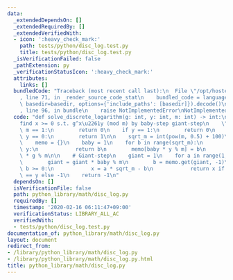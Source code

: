 ```yaml
---
data:
  _extendedDependsOn: []
  _extendedRequiredBy: []
  _extendedVerifiedWith:
  - icon: ':heavy_check_mark:'
    path: tests/python/disc_log.test.py
    title: tests/python/disc_log.test.py
  _isVerificationFailed: false
  _pathExtension: py
  _verificationStatusIcon: ':heavy_check_mark:'
  attributes:
    links: []
  bundledCode: "Traceback (most recent call last):\n  File \"/opt/hostedtoolcache/Python/3.9.1/x64/lib/python3.9/site-packages/onlinejudge_verify/documentation/build.py\"\
    , line 71, in _render_source_code_stat\n    bundled_code = language.bundle(stat.path,\
    \ basedir=basedir, options={'include_paths': [basedir]}).decode()\n  File \"/opt/hostedtoolcache/Python/3.9.1/x64/lib/python3.9/site-packages/onlinejudge_verify/languages/python.py\"\
    , line 96, in bundle\n    raise NotImplementedError\nNotImplementedError\n"
  code: "def solve_discrete_logarithm(g: int, y: int, m: int) -> int:\n    \"\"\"\
    find x >= 0 s.t. g^x\u2261y (mod m) by baby-step giant-step\n    \"\"\"\n    if\
    \ m == 1:\n        return 0\n    if y == 1:\n        return 0\n    if g == 0 and\
    \ y == 0:\n        return 1\n\n    sqrt_m = int(pow(m, 0.5) + 100)\n\n    # Baby-step\n\
    \    memo = {}\n    baby = 1\n    for b in range(sqrt_m):\n        if baby ==\
    \ y:\n            return b\n        memo[baby * y % m] = b\n        baby = baby\
    \ * g % m\n\n    # Giant-step\n    giant = 1\n    for a in range(1, sqrt_m + 3):\n\
    \        giant = giant * baby % m\n        b = memo.get(giant, -1)\n        if\
    \ b >= 0:\n            x = a * sqrt_m - b\n            return x if pow(g, x, m)\
    \ == y else -1\n    return -1\n"
  dependsOn: []
  isVerificationFile: false
  path: python_library/math/disc_log.py
  requiredBy: []
  timestamp: '2020-02-16 06:11:47+09:00'
  verificationStatus: LIBRARY_ALL_AC
  verifiedWith:
  - tests/python/disc_log.test.py
documentation_of: python_library/math/disc_log.py
layout: document
redirect_from:
- /library/python_library/math/disc_log.py
- /library/python_library/math/disc_log.py.html
title: python_library/math/disc_log.py
---
```

